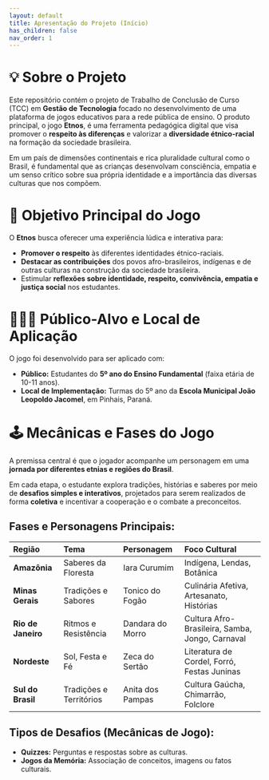 ```yaml
---
layout: default
title: Apresentação do Projeto (Início)
has_children: false
nav_order: 1
---
```


# 💡 Sobre o Projeto

Este repositório contém o projeto de Trabalho de Conclusão de Curso (TCC) em
**Gestão de Tecnologia** focado no desenvolvimento de uma plataforma de jogos
educativos para a rede pública de ensino. O produto principal, o jogo **Etnos**,
é uma ferramenta pedagógica digital que visa promover o **respeito às
diferenças** e valorizar a **diversidade étnico-racial** na formação da
sociedade brasileira.

Em um país de dimensões continentais e rica pluralidade cultural como o Brasil,
é fundamental que as crianças desenvolvam consciência, empatia e um senso
crítico sobre sua própria identidade e a importância das diversas culturas que
nos compõem.

# 🎯 Objetivo Principal do Jogo

O **Etnos** busca oferecer uma experiência lúdica e interativa para:

- **Promover o respeito** às diferentes identidades étnico-raciais.
- **Destacar as contribuições** dos povos afro-brasileiros, indígenas e de
  outras culturas na construção da sociedade brasileira.
- Estimular **reflexões sobre identidade, respeito, convivência, empatia e
  justiça social** nos estudantes.

# 🧑‍🤝‍🧑 Público-Alvo e Local de Aplicação

O jogo foi desenvolvido para ser aplicado com:

- **Público:** Estudantes do **5º ano do Ensino Fundamental** (faixa etária de
  10-11 anos).
- **Local de Implementação:** Turmas do 5º ano da **Escola Municipal João
  Leopoldo Jacomel**, em Pinhais, Paraná.

# 🕹️ Mecânicas e Fases do Jogo

A premissa central é que o jogador acompanhe um personagem em uma **jornada por
diferentes etnias e regiões do Brasil**.

Em cada etapa, o estudante explora tradições, histórias e saberes por meio de
**desafios simples e interativos**, projetados para serem realizados de forma
**coletiva** e incentivar a cooperação e o combate a preconceitos.

## Fases e Personagens Principais:

| Região             | Tema                    | Personagem       | Foco Cultural                                   |
| :----------------- | :---------------------- | :--------------- | :---------------------------------------------- |
| **Amazônia**       | Saberes da Floresta     | Iara Curumim     | Indígena, Lendas, Botânica                      |
| **Minas Gerais**   | Tradições e Sabores     | Tonico do Fogão  | Culinária Afetiva, Artesanato, Histórias        |
| **Rio de Janeiro** | Ritmos e Resistência    | Dandara do Morro | Cultura Afro-Brasileira, Samba, Jongo, Carnaval |
| **Nordeste**       | Sol, Festa e Fé         | Zeca do Sertão   | Literatura de Cordel, Forró, Festas Juninas     |
| **Sul do Brasil**  | Tradições e Territórios | Anita dos Pampas | Cultura Gaúcha, Chimarrão, Folclore             |

## Tipos de Desafios (Mecânicas de Jogo):

- **Quizzes:** Perguntas e respostas sobre as culturas.
- **Jogos da Memória:** Associação de conceitos, imagens ou fatos culturais.
